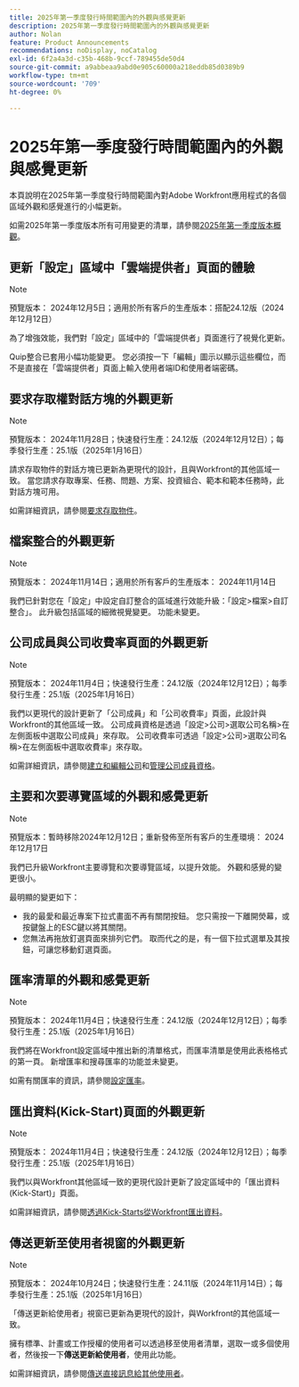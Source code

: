 ```yaml
---
title: 2025年第一季度發行時間範圍內的外觀與感覺更新
description: 2025年第一季度發行時間範圍內的外觀與感覺更新
author: Nolan
feature: Product Announcements
recommendations: noDisplay, noCatalog
exl-id: 6f2a4a3d-c35b-468b-9ccf-789455de50d4
source-git-commit: a9abbeaa9abd0e905c60000a218eddb85d0389b9
workflow-type: tm+mt
source-wordcount: '709'
ht-degree: 0%

---
```


# 2025年第一季度發行時間範圍內的外觀與感覺更新

本頁說明在2025年第一季度發行時間範圍內對Adobe Workfront應用程式的各個區域外觀和感覺進行的小幅更新。

如需2025年第一季度版本所有可用變更的清單，請參閱[2025年第一季度版本概觀](/help/quicksilver/product-announcements/product-releases/25-q1-release-activity/25-q1-release-overview.md)。

## 更新「設定」區域中「雲端提供者」頁面的體驗

>[!NOTE]
>
>預覽版本： 2024年12月5日；適用於所有客戶的生產版本：搭配24.12版（2024年12月12日）

為了增強效能，我們對「設定」區域中的「雲端提供者」頁面進行了視覺化更新。

Quip整合已套用小幅功能變更。 您必須按一下「編輯」圖示以顯示這些欄位，而不是直接在「雲端提供者」頁面上輸入使用者端ID和使用者端密碼。

## 要求存取權對話方塊的外觀更新

>[!NOTE]
>
>預覽版本： 2024年11月28日；快速發行生產：24.12版（2024年12月12日）；每季發行生產：25.1版（2025年1月16日）

請求存取物件的對話方塊已更新為更現代的設計，且與Workfront的其他區域一致。 當您請求存取專案、任務、問題、方案、投資組合、範本和範本任務時，此對話方塊可用。

如需詳細資訊，請參閱[要求存取物件](/help/quicksilver/workfront-basics/grant-and-request-access-to-objects/request-access.md)。

## 檔案整合的外觀更新

>[!NOTE]
>
>預覽版本： 2024年11月14日；適用於所有客戶的生產版本： 2024年11月14日

我們已針對您在「設定」中設定自訂整合的區域進行效能升級：「設定>檔案>自訂整合」。 此升級包括區域的細微視覺變更。 功能未變更。

## 公司成員與公司收費率頁面的外觀更新

>[!NOTE]
>
>預覽版本： 2024年11月4日；快速發行生產：24.12版（2024年12月12日）；每季發行生產：25.1版（2025年1月16日）

我們以更現代的設計更新了「公司成員」和「公司收費率」頁面，此設計與Workfront的其他區域一致。 公司成員資格是透過「設定>公司>選取公司名稱>在左側面板中選取公司成員」來存取。 公司收費率可透過「設定>公司>選取公司名稱>在左側面板中選取收費率」來存取。

如需詳細資訊，請參閱[建立和編輯公司](/help/quicksilver/administration-and-setup/set-up-workfront/organizational-setup/create-and-edit-companies.md)和[管理公司成員資格](/help/quicksilver/administration-and-setup/set-up-workfront/organizational-setup/manage-company-memberships.md)。

## 主要和次要導覽區域的外觀和感覺更新

>[!NOTE]
>
>預覽版本：暫時移除2024年12月12日；重新發佈至所有客戶的生產環境： 2024年12月17日

我們已升級Workfront主要導覽和次要導覽區域，以提升效能。 外觀和感覺的變更很小。

最明顯的變更如下：

* 我的最愛和最近專案下拉式畫面不再有關閉按鈕。 您只需按一下離開熒幕，或按鍵盤上的ESC鍵以將其關閉。
* 您無法再拖放釘選頁面來排列它們。 取而代之的是，有一個下拉式選單及其按鈕，可讓您移動釘選頁面。

## 匯率清單的外觀和感覺更新

>[!NOTE]
>
>預覽版本： 2024年11月4日；快速發行生產：24.12版（2024年12月12日）；每季發行生產：25.1版（2025年1月16日）

我們將在Workfront設定區域中推出新的清單格式，而匯率清單是使用此表格格式的第一頁。 新增匯率和搜尋匯率的功能並未變更。

如需有關匯率的資訊，請參閱[設定匯率](/help/quicksilver/administration-and-setup/manage-workfront/exchange-rates/set-up-exchange-rates.md)。

## 匯出資料(Kick-Start)頁面的外觀更新

>[!NOTE]
>
>預覽版本： 2024年11月4日；快速發行生產：24.12版（2024年12月12日）；每季發行生產：25.1版（2025年1月16日）

我們以與Workfront其他區域一致的更現代設計更新了設定區域中的「匯出資料(Kick-Start)」頁面。

如需詳細資訊，請參閱[透過Kick-Starts從Workfront匯出資料](/help/quicksilver/administration-and-setup/manage-workfront/using-kick-starts/export-data-from-wf-via-kick-starts.md)。

## 傳送更新至使用者視窗的外觀更新

>[!NOTE]
>
>預覽版本： 2024年10月24日；快速發行生產：24.11版（2024年11月14日）；每季發行生產：25.1版（2025年1月16日）

「傳送更新給使用者」視窗已更新為更現代的設計，與Workfront的其他區域一致。

擁有標準、計畫或工作授權的使用者可以透過移至使用者清單，選取一或多個使用者，然後按一下&#x200B;**傳送更新給使用者**，使用此功能。

如需詳細資訊，請參閱[傳送直接訊息給其他使用者](/help/quicksilver/people-teams-and-groups/work-directly-with-others/send-direct-messages-to-other-users.md)。
